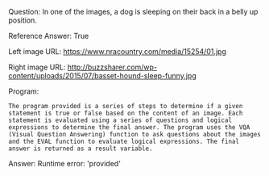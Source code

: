 Question: In one of the images, a dog is sleeping on their back in a belly up position.

Reference Answer: True

Left image URL: https://www.nracountry.com/media/15254/01.jpg

Right image URL: http://buzzsharer.com/wp-content/uploads/2015/07/basset-hound-sleep-funny.jpg

Program:

```
The program provided is a series of steps to determine if a given statement is true or false based on the content of an image. Each statement is evaluated using a series of questions and logical expressions to determine the final answer. The program uses the VQA (Visual Question Answering) function to ask questions about the images and the EVAL function to evaluate logical expressions. The final answer is returned as a result variable.
```
Answer: Runtime error: 'provided'

